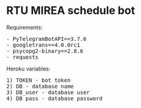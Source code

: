 # RTU MIREA schedule bot

Requirements:
<pre>
- PyTelegramBotAPI==3.7.6
- googletrans==4.0.0rc1
- psycopg2-binary==2.8.6
- requests
</pre>

Heroku variables:
<pre>
1) TOKEN - bot token
2) DB - database name
3) DB_user - database user
4) DB_pass - database password
</pre>
